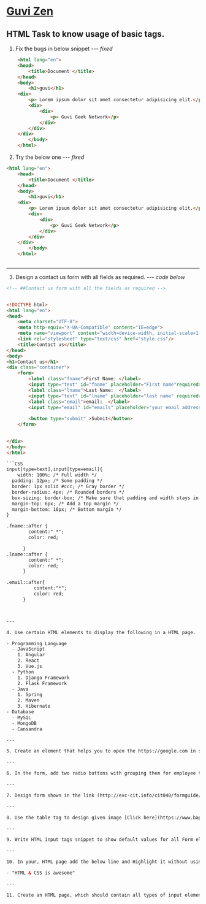 # [Guvi Zen](https://www.guvi.io/zen/)

## HTML Task to know usage of basic tags.

1. Fix the bugs in below snippet   --- _fixed_

```HTML
    <html lang="en">
    <head>
        <title>Document </title>
    </head>
    <body>
        <h1>guvi</h1>
    <div>
        <p> Lorem ipsum dolor sit amet consectetur adipisicing elit.</p>
        <div>
            <div>
                <p> Guvi Geek Network</p>
            </div>
        </div>
    </div>
        </body>
    </html>
```
2. Try the below one    --- _fixed_


```HTML
<html lang="en">
    <head>
        <title>Document </title>
    </head>
    <body>
        <h1>guvi</h1>
    <div>
        <p> Lorem ipsum dolor sit amet consectetur adipisicing elit.</p>
        <div>
            <div>
                <p> Guvi Geek Network</p>
            </div>
        </div>
    </div>
        </body>
    </html>
    

```

---

3. Design a contact us form with all fields as required.    --- _code below_

```HTML
<!-- ##Contact us form with all the fields as required -->


<!DOCTYPE html>
<html lang="en">
<head>
    <meta charset="UTF-8">
    <meta http-equiv="X-UA-Compatible" content="IE=edge">
    <meta name="viewport" content="width=device-width, initial-scale=1.0">
    <link rel="stylesheet" type="text/css" href="style.css"/>
    <title>Contact us</title>
</head>
<body>
<h1>Contact us</h1>
<div class="container">
    <form>
        <label class="fname">First Name: </label> 
        <input type="text" id="fname" placeholder="First name"required>
        <label class="lname">Last Name:  </label>
        <input type="text" id="lname" placeholder="last name" required>
        <label class="email">email:  </label>
        <input type="email" id="emails" placeholder="your email address" required>
        
        <button type="submit" >Submit</button>
    </form>
    

</div>   
</body>
</html>

```CSS
input[type=text],input[type=email]{
    width: 100%; /* Full width */
  padding: 12px; /* Some padding */ 
  border: 1px solid #ccc; /* Gray border */
  border-radius: 4px; /* Rounded borders */
  box-sizing: border-box; /* Make sure that padding and width stays in place */
  margin-top: 6px; /* Add a top margin */
  margin-bottom: 16px; /* Bottom margin */
}

.fname::after {
        content:" *";
        color: red;

      }
.lname::after {
        content:" *";
        color: red;
      }

.email::after{
          content:"*";
          color: red;
      }



---

4. Use certain HTML elements to display the following in a HTML page.

- Programming Language
  - JavaScript
    1. Angular
    2. React
    3. Vue.js
  - Python
    1. Django Framework
    2. Flask Framework
  - Java
    1. Spring
    2. Maven
    3. Hibernate
- Database
  - MySQL
  - MongoDB
  - Cansandra

---

5. Create an element that helps you to open the https://google.com in separate new tab.

---

6. In the form, add two radio buttons with grouping them for employee type(Salaried and own business)

---

7. Design form shown in the link (http://evc-cit.info/cit040/formguide/card_0.png)

---

8. Use the table tag to design given image [Click here](https://www.bapugraphics.com/assets/img/port_upload_dir/table-4.jpg).

---

9. Write HTML input tags snippet to show default values for all Form elements.

---

10. In your, HTML page add the below line and Highlight it without using any CSS.

- "HTML & CSS is awesome"

---

11. Create an HTML page, which should contain all types of input elements.
